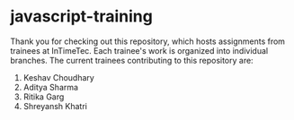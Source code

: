 # javascript-training

Thank you for checking out this repository, which hosts assignments from trainees at InTimeTec. Each trainee's work is organized into individual branches. The current trainees contributing to this repository are:

1. Keshav Choudhary
2. Aditya Sharma
3. Ritika Garg
4. Shreyansh Khatri